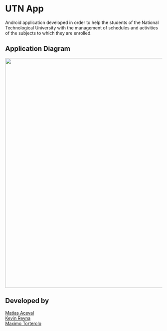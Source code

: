 # UTN App
Android application developed in order to help the students of the National Technological University with the management of schedules and activities of the subjects to which they are enrolled.


## Application Diagram
<p  align="center">
<img  src="https://i.imgur.com/eg6PYiJ.png?raw=true"  width="1026"  height="737"/>

## Developed by
[Matías Aceval](https://github.com/matiasaceval) <br>
[Kevin Reyna](https://github.com/kkirvinnng) <br>
[Maximo Torterolo](https://github.com/maximo-torterolo-ambrosini)
